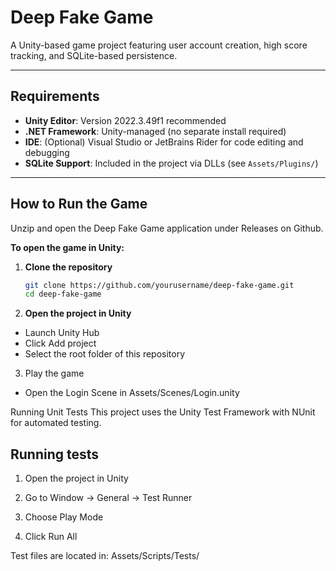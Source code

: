 # Deep Fake Game

A Unity-based game project featuring user account creation, high score tracking, and SQLite-based persistence.

---

## Requirements

- **Unity Editor**: Version 2022.3.49f1 recommended
- **.NET Framework**: Unity-managed (no separate install required)
- **IDE**: (Optional) Visual Studio or JetBrains Rider for code editing and debugging
- **SQLite Support**: Included in the project via DLLs (see `Assets/Plugins/`)

---

## How to Run the Game

Unzip and open the Deep Fake Game application under Releases on Github. 

**To open the game in Unity:**

1. **Clone the repository**

   ```bash
   git clone https://github.com/yourusername/deep-fake-game.git
   cd deep-fake-game

2. **Open the project in Unity**
* Launch Unity Hub
* Click Add project
* Select the root folder of this repository

3. Play the game
*  Open the Login Scene in Assets/Scenes/Login.unity

Running Unit Tests
This project uses the Unity Test Framework with NUnit for automated testing.

## Running tests
1. Open the project in Unity

2. Go to Window → General → Test Runner

3. Choose Play Mode

4. Click Run All

Test files are located in:
Assets/Scripts/Tests/
